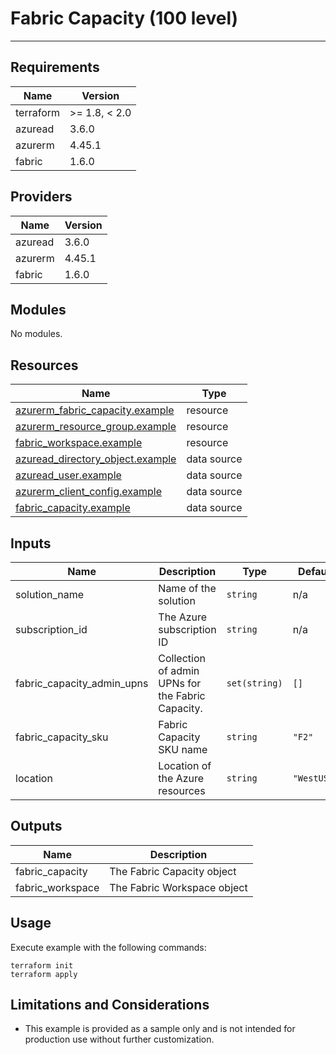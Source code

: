 <!-- BEGIN_TF_DOCS -->
# Fabric Capacity (100 level)

---

## Requirements

| Name      | Version       |
|-----------|---------------|
| terraform | >= 1.8, < 2.0 |
| azuread   | 3.6.0         |
| azurerm   | 4.45.1        |
| fabric    | 1.6.0         |

## Providers

| Name    | Version |
|---------|---------|
| azuread | 3.6.0   |
| azurerm | 4.45.1  |
| fabric  | 1.6.0   |

## Modules

No modules.

## Resources

| Name                                                                                                                                   | Type        |
|----------------------------------------------------------------------------------------------------------------------------------------|-------------|
| [azurerm_fabric_capacity.example](https://registry.terraform.io/providers/hashicorp/azurerm/4.45.1/docs/resources/fabric_capacity)     | resource    |
| [azurerm_resource_group.example](https://registry.terraform.io/providers/hashicorp/azurerm/4.45.1/docs/resources/resource_group)       | resource    |
| [fabric_workspace.example](https://registry.terraform.io/providers/microsoft/fabric/1.6.0/docs/resources/workspace)                    | resource    |
| [azuread_directory_object.example](https://registry.terraform.io/providers/hashicorp/azuread/3.6.0/docs/data-sources/directory_object) | data source |
| [azuread_user.example](https://registry.terraform.io/providers/hashicorp/azuread/3.6.0/docs/data-sources/user)                         | data source |
| [azurerm_client_config.example](https://registry.terraform.io/providers/hashicorp/azurerm/4.45.1/docs/data-sources/client_config)      | data source |
| [fabric_capacity.example](https://registry.terraform.io/providers/microsoft/fabric/1.6.0/docs/data-sources/capacity)                   | data source |

## Inputs

| Name                          | Description                                       | Type          | Default     | Required |
|-------------------------------|---------------------------------------------------|---------------|-------------|:--------:|
| solution\_name                | Name of the solution                              | `string`      | n/a         |   yes    |
| subscription\_id              | The Azure subscription ID                         | `string`      | n/a         |   yes    |
| fabric\_capacity\_admin\_upns | Collection of admin UPNs for the Fabric Capacity. | `set(string)` | `[]`        |    no    |
| fabric\_capacity\_sku         | Fabric Capacity SKU name                          | `string`      | `"F2"`      |    no    |
| location                      | Location of the Azure resources                   | `string`      | `"WestUS3"` |    no    |

## Outputs

| Name              | Description                 |
|-------------------|-----------------------------|
| fabric\_capacity  | The Fabric Capacity object  |
| fabric\_workspace | The Fabric Workspace object |

## Usage

Execute example with the following commands:

```shell
terraform init
terraform apply
```

## Limitations and Considerations

- This example is provided as a sample only and is not intended for production use without further customization.
<!-- END_TF_DOCS -->